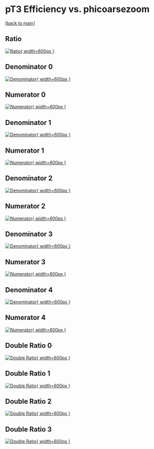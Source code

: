 # pT3 Efficiency vs. phicoarsezoom

[[back to main](./)]



## Ratio

[![Ratio](../mtv/var/pT3_base_0_-1_eff_phicoarsezoom.png){ width=600px }](../mtv/var/pT3_base_0_-1_eff_phicoarsezoom.pdf)

## Denominator 0

[![Denominator](../mtv/den/pT3_base_0_-1_eff_phicoarsezoom_den0.png){ width=600px }](../mtv/den/pT3_base_0_-1_eff_phicoarsezoom_den0.pdf)

## Numerator 0

[![Numerator](../mtv/num/pT3_base_0_-1_eff_phicoarsezoom_num0.png){ width=600px }](../mtv/num/pT3_base_0_-1_eff_phicoarsezoom_num0.pdf)

## Denominator 1

[![Denominator](../mtv/den/pT3_base_0_-1_eff_phicoarsezoom_den1.png){ width=600px }](../mtv/den/pT3_base_0_-1_eff_phicoarsezoom_den1.pdf)

## Numerator 1

[![Numerator](../mtv/num/pT3_base_0_-1_eff_phicoarsezoom_num1.png){ width=600px }](../mtv/num/pT3_base_0_-1_eff_phicoarsezoom_num1.pdf)

## Denominator 2

[![Denominator](../mtv/den/pT3_base_0_-1_eff_phicoarsezoom_den2.png){ width=600px }](../mtv/den/pT3_base_0_-1_eff_phicoarsezoom_den2.pdf)

## Numerator 2

[![Numerator](../mtv/num/pT3_base_0_-1_eff_phicoarsezoom_num2.png){ width=600px }](../mtv/num/pT3_base_0_-1_eff_phicoarsezoom_num2.pdf)

## Denominator 3

[![Denominator](../mtv/den/pT3_base_0_-1_eff_phicoarsezoom_den3.png){ width=600px }](../mtv/den/pT3_base_0_-1_eff_phicoarsezoom_den3.pdf)

## Numerator 3

[![Numerator](../mtv/num/pT3_base_0_-1_eff_phicoarsezoom_num3.png){ width=600px }](../mtv/num/pT3_base_0_-1_eff_phicoarsezoom_num3.pdf)

## Denominator 4

[![Denominator](../mtv/den/pT3_base_0_-1_eff_phicoarsezoom_den4.png){ width=600px }](../mtv/den/pT3_base_0_-1_eff_phicoarsezoom_den4.pdf)

## Numerator 4

[![Numerator](../mtv/num/pT3_base_0_-1_eff_phicoarsezoom_num4.png){ width=600px }](../mtv/num/pT3_base_0_-1_eff_phicoarsezoom_num4.pdf)

## Double Ratio 0

[![Double Ratio](../mtv/ratio/pT3_base_0_-1_eff_phicoarsezoom_ratio0.png){ width=600px }](../mtv/ratio/pT3_base_0_-1_eff_phicoarsezoom_ratio0.pdf)

## Double Ratio 1

[![Double Ratio](../mtv/ratio/pT3_base_0_-1_eff_phicoarsezoom_ratio1.png){ width=600px }](../mtv/ratio/pT3_base_0_-1_eff_phicoarsezoom_ratio1.pdf)

## Double Ratio 2

[![Double Ratio](../mtv/ratio/pT3_base_0_-1_eff_phicoarsezoom_ratio2.png){ width=600px }](../mtv/ratio/pT3_base_0_-1_eff_phicoarsezoom_ratio2.pdf)

## Double Ratio 3

[![Double Ratio](../mtv/ratio/pT3_base_0_-1_eff_phicoarsezoom_ratio3.png){ width=600px }](../mtv/ratio/pT3_base_0_-1_eff_phicoarsezoom_ratio3.pdf)

